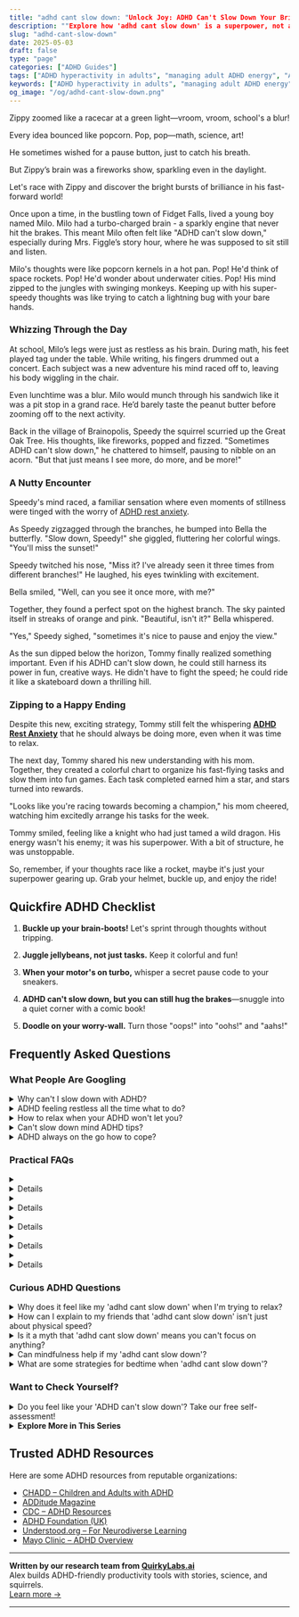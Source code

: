 ```yaml
---
title: "adhd cant slow down: "Unlock Joy: ADHD Can't Slow Down Your Brilliant Mind!"
description: ""Explore how 'adhd cant slow down' is a superpower, not a setback! Dive into our blog for cozy, playful insights that make you feel seen and celebrated.""
slug: "adhd-cant-slow-down"
date: 2025-05-03
draft: false
type: "page"
categories: ["ADHD Guides"]
tags: ["ADHD hyperactivity in adults", "managing adult ADHD energy", "ADHD creativity and productivity", "ADHD and restlessness coping strategies", "embracing ADHD strengths", "ADHD playful coping techniques", "adult ADHD validation tips"]
keywords: ["ADHD hyperactivity in adults", "managing adult ADHD energy", "ADHD creativity and productivity", "ADHD and restlessness coping strategies", "embracing ADHD strengths", "ADHD playful coping techniques", "adult ADHD validation tips"]
og_image: "/og/adhd-cant-slow-down.png"
---
```


Zippy zoomed like a racecar at a green light—vroom, vroom, school's a blur!

Every idea bounced like popcorn. Pop, pop—math, science, art!

He sometimes wished for a pause button, just to catch his breath.

But Zippy’s brain was a fireworks show, sparkling even in the daylight.

Let's race with Zippy and discover the bright bursts of brilliance in his fast-forward world!

Once upon a time, in the bustling town of Fidget Falls, lived a young boy named Milo. Milo had a turbo-charged brain - a sparkly engine that never hit the brakes. This meant Milo often felt like "ADHD can't slow down," especially during Mrs. Figgle’s story hour, where he was supposed to sit still and listen.

Milo's thoughts were like popcorn kernels in a hot pan. Pop! He'd think of space rockets. Pop! He'd wonder about underwater cities. Pop! His mind zipped to the jungles with swinging monkeys. Keeping up with his super-speedy thoughts was like trying to catch a lightning bug with your bare hands.

### Whizzing Through the Day

At school, Milo’s legs were just as restless as his brain. During math, his feet played tag under the table. While writing, his fingers drummed out a concert. Each subject was a new adventure his mind raced off to, leaving his body wiggling in the chair.

Even lunchtime was a blur. Milo would munch through his sandwich like it was a pit stop in a grand race. He’d barely taste the peanut butter before zooming off to the next activity.

Back in the village of Brainopolis, Speedy the squirrel scurried up the Great Oak Tree. His thoughts, like fireworks, popped and fizzed. "Sometimes ADHD can't slow down," he chattered to himself, pausing to nibble on an acorn. "But that just means I see more, do more, and be more!"

### A Nutty Encounter

Speedy's mind raced, a familiar sensation where even moments of stillness were tinged with the worry of [ADHD rest anxiety](/pages/adhd-rest-anxiety/).

As Speedy zigzagged through the branches, he bumped into Bella the butterfly. "Slow down, Speedy!" she giggled, fluttering her colorful wings. "You'll miss the sunset!"

Speedy twitched his nose, "Miss it? I've already seen it three times from different branches!" He laughed, his eyes twinkling with excitement.

Bella smiled, "Well, can you see it once more, with me?" 

Together, they found a perfect spot on the highest branch. The sky painted itself in streaks of orange and pink. "Beautiful, isn't it?" Bella whispered.

"Yes," Speedy sighed, "sometimes it's nice to pause and enjoy the view."

As the sun dipped below the horizon, Tommy finally realized something important. Even if his ADHD can't slow down, he could still harness its power in fun, creative ways. He didn't have to fight the speed; he could ride it like a skateboard down a thrilling hill.

### Zipping to a Happy Ending

Despite this new, exciting strategy, Tommy still felt the whispering **[ADHD Rest Anxiety](/pages/adhd-rest-anxiety/)** that he should always be doing more, even when it was time to relax.

The next day, Tommy shared his new understanding with his mom. Together, they created a colorful chart to organize his fast-flying tasks and slow them into fun games. Each task completed earned him a star, and stars turned into rewards.

"Looks like you're racing towards becoming a champion," his mom cheered, watching him excitedly arrange his tasks for the week.

Tommy smiled, feeling like a knight who had just tamed a wild dragon. His energy wasn't his enemy; it was his superpower. With a bit of structure, he was unstoppable.

So, remember, if your thoughts race like a rocket, maybe it's just your superpower gearing up. Grab your helmet, buckle up, and enjoy the ride!

## Quickfire ADHD Checklist

1. **Buckle up your brain-boots!** Let's sprint through thoughts without tripping.

2. **Juggle jellybeans, not just tasks.** Keep it colorful and fun!

3. **When your motor's on turbo,** whisper a secret pause code to your sneakers.

4. **ADHD can't slow down, but you can still hug the brakes**—snuggle into a quiet corner with a comic book!

5. **Doodle on your worry-wall.** Turn those "oops!" into "oohs!" and "aahs!"

## Frequently Asked Questions



### What People Are Googling

<details><summary>Why can't I slow down with ADHD?</summary><p>It’s completely understandable to feel like you’re always on fast-forward when you have ADHD. Your brain is often buzzing with activity, making it tricky to slow down due to its unique wiring for arousal and attention regulation. This can make you feel perpetually in motion, both mentally and physically. Remember, it’s okay to acknowledge this part of how your brain works, and there are strategies that can help manage this feeling, like mindfulness techniques or structured breaks, which can help you pace your energy throughout the day.</p></details>
<details><summary>ADHD feeling restless all the time what to do?</summary><p>Feeling restless is a common experience when you have ADHD, and it's completely understandable that it can be a bit challenging to manage. A cozy approach might be to incorporate small, enjoyable activities that gently engage your attention, like doodling, knitting, or even playing with stress balls. Also, regular physical activity, tailored to what you enjoy—be it yoga, walking, or dance—can significantly help in reducing restlessness. Lastly, creating a soothing environment with elements like soft lighting, calming music, or pleasant scents can also make a big difference in how you feel. Remember, finding what uniquely works for you is a nurturing step towards comfort and focus.</p></details>
<details><summary>How to relax when your ADHD won't let you?</summary><p>Relaxing with ADHD can sometimes feel like trying to tame a whirlwind inside your brain, can't it? A cozy approach to consider is engaging in activities that gently capture your attention without overwhelming you. This could be something soothing like doodling, knitting, or even listening to a podcast or soft music. These activities can provide just enough engagement for your active mind while allowing you to unwind and relax at your own pace.</p></details>
<details><summary>Can't slow down mind ADHD tips?</summary><p>Absolutely, having a fast-moving mind is a common experience with ADHD, and it can definitely be managed with some cozy strategies! One gentle method is to engage in mindfulness or meditation practices, which can help soothe the mind and make it easier to focus. Another tip is to jot down your thoughts in a journal or on sticky notes; this can help clear your mind by getting ideas out of your head and onto paper. Lastly, setting a routine with regular short breaks can also help in managing that speedy brain of yours—think of these breaks as cozy little pauses to help you reset and recharge!</p></details>
<details><summary>ADHD always on the go how to cope?</summary><p>Ah, that feeling of always being on the go with ADHD can certainly be both a superpower and a bit overwhelming at times, can't it? A good strategy to cope is to establish some small, manageable routines that anchor your day. This could be something like a morning meditation, a midday walk, or an evening journaling session. Integrating these little pauses helps create moments of calm and can significantly aid in managing that constant feeling of movement. Remember, it's about finding balance that works uniquely for you!</p></details>



### Practical FAQs

<details><summary><details>What does it mean when someone with ADHD can't slow down?<p>When someone with ADHD can't slow down, it typically refers to their mental and physical restlessness. They may experience continuous thoughts, an inability to sit still, and a persistent feeling of being driven by a motor. This symptom can make it difficult for them to relax or engage in activities that require sustained attention and calm.</p></details></summary><p>When someone with ADHD feels like they can't slow down, it's like their mind and body are in constant motion, buzzing like a busy bee. This often means they're dealing with a whirlwind of thoughts and a compelling urge to move around. This can make chill-out times or focused tasks really tough, as calming the mental and physical hustle isn't as straightforward for them. Remember, it's a common part of ADHD, and finding strategies that work for them, like short breaks or movement-based activities, can really help manage this feeling.</p></details>
<details><summary><details>How can someone manage if their ADHD can't slow down?<p>Managing when ADHD can't slow down involves several strategies such as engaging in regular physical exercise, practicing mindfulness or meditation, and possibly using medication prescribed by a healthcare professional. Structured routines and breaking tasks into smaller, manageable parts can also help in controlling the pace of daily activities.</p></details></summary><p>When your ADHD feels like it's on fast-forward, it can be really overwhelming, I know. Incorporating regular physical activities into your day can be super helpful, as it helps burn off that extra energy and can increase focus. Mindfulness or meditation might also be a cozy retreat for your mind, allowing you to slow down and catch your breath. And remember, there's no shame in reaching out for professional help, including medication, if things are feeling too much. You're doing great by looking for strategies; keep exploring what works best for you!</p></details>
<details><summary><details>Are there specific treatments for when ADHD can't slow down?<p>Yes, there are specific treatments for when ADHD can't slow down, which include stimulant and non-stimulant medication, cognitive-behavioral therapy, and lifestyle changes like increased physical activity and sleep regulation. It's essential to consult with a healthcare provider to find the most effective treatment plan.</p></details></summary><p>Absolutely, there are tailored approaches to help when your ADHD feels like it's stuck in the fast lane. Medications, both stimulant and non-stimulant, can be really effective in helping to regulate your pace. Besides medication, therapies like cognitive-behavioral therapy can equip you with strategies to manage those speedy thoughts. Also, never underestimate the power of some good physical activity and a cozy, consistent bedtime routine to help soothe and settle your busy brain. Always chat with a healthcare provider to figure out the best blend of treatments for you!</p></details>
<details><summary><details>What are the implications for adults when their ADHD can't slow down?<p>For adults, when ADHD can't slow down, it can lead to challenges in managing time, maintaining relationships, and achieving career goals. It might result in feelings of frustration, burnout, or anxiety. Professional help and support groups can be beneficial in navigating these challenges.</p></details></summary><p>When ADHD feels like it’s always in the fast lane, it can really make day-to-day life for adults a bit tricky. Managing time, keeping up with relationships, and reaching professional milestones might feel like juggling while running a marathon! It’s completely understandable to feel overwhelmed, and sometimes even a bit anxious or burnt out. Remember, seeking support through therapy or ADHD support groups can be incredibly comforting and helpful. You're not alone in this, and finding the right strategies and support can make a big difference.</p></details>
<details><summary><details>Can dietary changes help if someone with ADHD can't slow down?<p>While dietary changes alone might not cure ADHD symptoms such as the inability to slow down, some people find that a balanced diet with fewer sugar and caffeine can help moderate their energy levels. It's important to consult with a nutritionist or healthcare provider to tailor a diet that suits individual needs.</p></details></summary><p>Absolutely, dietary tweaks can indeed play a role in managing ADHD symptoms, including that feeling of being constantly on the go. Reducing sugar and caffeine is a great start, as these can exacerbate hyperactivity and disrupt sleep patterns. It's always wise to chat with a nutritionist or healthcare provider who understands ADHD to create a diet plan that fits your unique needs. They can help ensure you're getting a balanced intake of nutrients which can support overall brain health and energy regulation. Cozy up with a good meal plan, and you might notice some positive changes!</p></details>



### Curious ADHD Questions

<details><summary>Why does it feel like my 'adhd cant slow down' when I'm trying to relax?</summary><p>It's completely normal to feel like your ADHD won't hit the brakes, even when you're trying to relax! Your brain is always on the go, buzzing with thoughts and ideas, which can make winding down a bit of a challenge. It's like your mind has its own motor that keeps revving. To help, try creating a calming routine or using tools like guided meditations or gentle music to cue your brain that it's time to slow down. Remember, finding what uniquely soothes you can turn relaxation into a more achievable state.</p></details>
<details><summary>How can I explain to my friends that 'adhd cant slow down' isn't just about physical speed?</summary><p>Absolutely, that's a really important point to get across! You can explain to your friends that when we say 'ADHD can't slow down,' it's not just about moving quickly or being physically restless. It's often more about how your brain operates — like having a mental browser with dozens of tabs open all at once, making it tough to focus or stay on a single task. You could share that it feels like your thoughts are constantly racing, which can be exhausting and overwhelming, not just physically zippy!</p></details>
<details><summary>Is it a myth that 'adhd cant slow down' means you can't focus on anything?</summary><p>Absolutely, it's a myth that having ADHD means you can't focus on anything! In reality, folks with ADHD often experience what's known as hyperfocus, where they can become deeply engrossed in activities that are especially interesting or stimulating to them. This means that while it might be challenging to regulate attention at times, when the interest is sparked, the focus can be quite intense and sustained. It’s all about finding what captivates you, and harnessing that spark in a way that works for you.</p></details>
<details><summary>Can mindfulness help if my 'adhd cant slow down'?</summary><p>Absolutely, mindfulness can be a wonderful tool for managing that non-stop feeling ADHD often brings. It helps by gently guiding your attention back to the present, which can reduce feelings of overwhelm and hyperactivity. Practicing mindfulness might feel a bit challenging at first, especially when your mind wants to race off in a million directions. But with regular practice, it can become a cozy, calming haven in your daily routine, helping you feel more centered and in control.</p></details>
<details><summary>What are some strategies for bedtime when 'adhd cant slow down'?</summary><p>When your ADHD makes it tough to wind down at bedtime, consider creating a soothing pre-sleep routine to signal to your brain that it's time to rest. This might include activities like reading a calm book, listening to gentle music, or doing some light stretching. It’s also helpful to keep your bedroom cool, dark, and tech-free to make the environment conducive to sleep. Remember, finding the right routine might take some experimenting, so be patient and kind to yourself as you discover what works best for you.</p></details>



### Want to Check Yourself?

<details><summary>Do you feel like your 'ADHD can't slow down'? Take our free self-assessment!</summary><p>Absolutely, feeling like you just can't slow down is a common experience for many with ADHD. It's like your mind is a browser with a hundred tabs open all at once! Taking our free self-assessment can be a great first step towards understanding your unique experiences and finding strategies to manage that constant buzz. Why not give it a try? It's quick, easy, and could be the beginning of a smoother journey ahead.</p></details>

<script type="application/ld+json">
{
  "@context": "https://schema.org",
  "@type": "FAQPage",
  "mainEntity": [
    {
      "@type": "Question",
      "name": "Why can't I slow down with ADHD?",
      "acceptedAnswer": {
        "@type": "Answer",
        "text": "It\u2019s completely understandable to feel like you\u2019re always on fast-forward when you have ADHD. Your brain is often buzzing with activity, making it tricky to slow down due to its unique wiring for arousal and attention regulation. This can make you feel perpetually in motion, both mentally and physically. Remember, it\u2019s okay to acknowledge this part of how your brain works, and there are strategies that can help manage this feeling, like mindfulness techniques or structured breaks, which can help you pace your energy throughout the day."
      }
    },
    {
      "@type": "Question",
      "name": "ADHD feeling restless all the time what to do?",
      "acceptedAnswer": {
        "@type": "Answer",
        "text": "Feeling restless is a common experience when you have ADHD, and it's completely understandable that it can be a bit challenging to manage. A cozy approach might be to incorporate small, enjoyable activities that gently engage your attention, like doodling, knitting, or even playing with stress balls. Also, regular physical activity, tailored to what you enjoy\u2014be it yoga, walking, or dance\u2014can significantly help in reducing restlessness. Lastly, creating a soothing environment with elements like soft lighting, calming music, or pleasant scents can also make a big difference in how you feel. Remember, finding what uniquely works for you is a nurturing step towards comfort and focus."
      }
    },
    {
      "@type": "Question",
      "name": "How to relax when your ADHD won't let you?",
      "acceptedAnswer": {
        "@type": "Answer",
        "text": "Relaxing with ADHD can sometimes feel like trying to tame a whirlwind inside your brain, can't it? A cozy approach to consider is engaging in activities that gently capture your attention without overwhelming you. This could be something soothing like doodling, knitting, or even listening to a podcast or soft music. These activities can provide just enough engagement for your active mind while allowing you to unwind and relax at your own pace."
      }
    },
    {
      "@type": "Question",
      "name": "Can't slow down mind ADHD tips?",
      "acceptedAnswer": {
        "@type": "Answer",
        "text": "Absolutely, having a fast-moving mind is a common experience with ADHD, and it can definitely be managed with some cozy strategies! One gentle method is to engage in mindfulness or meditation practices, which can help soothe the mind and make it easier to focus. Another tip is to jot down your thoughts in a journal or on sticky notes; this can help clear your mind by getting ideas out of your head and onto paper. Lastly, setting a routine with regular short breaks can also help in managing that speedy brain of yours\u2014think of these breaks as cozy little pauses to help you reset and recharge!"
      }
    },
    {
      "@type": "Question",
      "name": "ADHD always on the go how to cope?",
      "acceptedAnswer": {
        "@type": "Answer",
        "text": "Ah, that feeling of always being on the go with ADHD can certainly be both a superpower and a bit overwhelming at times, can't it? A good strategy to cope is to establish some small, manageable routines that anchor your day. This could be something like a morning meditation, a midday walk, or an evening journaling session. Integrating these little pauses helps create moments of calm and can significantly aid in managing that constant feeling of movement. Remember, it's about finding balance that works uniquely for you!"
      }
    }
  ]
}
</script>
<script type="application/ld+json">
{
  "@context": "https://schema.org",
  "@type": "Article",
  "author": {
    "@type": "Person",
    "name": "QuirkyLabs",
    "url": "https://quirkylabs.ai/about"
  },
  "headline": "adhd cant slow down: \"Unlock Joy: ADHD Can't Slow Down Your Brilliant Mind!\"",
  "mainEntityOfPage": "https://blog.quirkylabs.ai/pages/adhd-cant-slow-down/",
  "datePublished": "2025-05-03"
}
</script>
<script type="application/ld+json">
{
  "@context": "https://schema.org",
  "@type": "BreadcrumbList",
  "itemListElement": [
    {
      "@type": "ListItem",
      "position": 1,
      "name": "Home",
      "item": "https://quirkylabs.ai/"
    },
    {
      "@type": "ListItem",
      "position": 2,
      "name": "Blog",
      "item": "https://blog.quirkylabs.ai/"
    },
    {
      "@type": "ListItem",
      "position": 3,
      "name": "adhd cant slow down: \"Unlock Joy: ADHD Can't Slow Down Your Brilliant Mind!\"",
      "item": "https://blog.quirkylabs.ai/pages/adhd-cant-slow-down/"
    }
  ]
}
</script>

<details>
<summary><strong>Explore More in This Series</strong></summary>

- [Adhd Always Be Doing](/pages/adhd-always-be-doing/)
- [Adhd Rest Anxiety](/pages/adhd-rest-anxiety/)
- [Adhd Rest Doesnt Recharge](/pages/adhd-rest-doesnt-recharge/)
- [Adhd Struggles With Balance](/pages/adhd-struggles-with-balance/)
- [Adhd Fear Of Stopping](/pages/adhd-fear-of-stopping/)
- [Adhd Can’T Just Chill](/pages/adhd-can’t-just-chill/)
- [Adhd Wired But Tired](/pages/adhd-wired-but-tired/)
- [Adhd Breaks Trigger Panic](/pages/adhd-breaks-trigger-panic/)
</details>



## Trusted ADHD Resources

Here are some ADHD resources from reputable organizations:

- [CHADD – Children and Adults with ADHD](https://chadd.org)
- [ADDitude Magazine](https://www.additudemag.com)
- [CDC – ADHD Resources](https://www.cdc.gov/ncbddd/adhd)
- [ADHD Foundation (UK)](https://www.adhdfoundation.org.uk)
- [Understood.org – For Neurodiverse Learning](https://www.understood.org)
- [Mayo Clinic – ADHD Overview](https://www.mayoclinic.org/diseases-conditions/adhd)


---

**Written by our research team from [QuirkyLabs.ai](https://quirkylabs.ai)**  
Alex builds ADHD-friendly productivity tools with stories, science, and squirrels.  
[Learn more →](https://quirkylabs.ai)

---